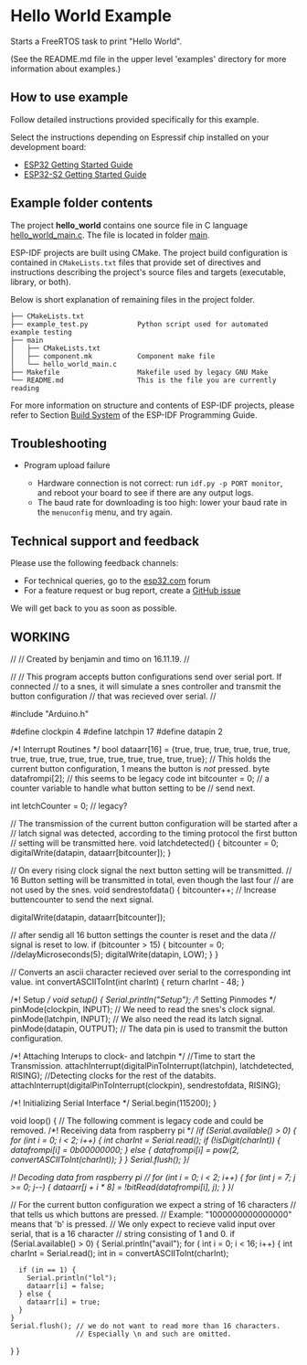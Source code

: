 # Hello World Example

Starts a FreeRTOS task to print "Hello World".

(See the README.md file in the upper level 'examples' directory for more information about examples.)

## How to use example

Follow detailed instructions provided specifically for this example. 

Select the instructions depending on Espressif chip installed on your development board:

- [ESP32 Getting Started Guide](https://docs.espressif.com/projects/esp-idf/en/stable/get-started/index.html)
- [ESP32-S2 Getting Started Guide](https://docs.espressif.com/projects/esp-idf/en/latest/esp32s2/get-started/index.html)


## Example folder contents

The project **hello_world** contains one source file in C language [hello_world_main.c](main/hello_world_main.c). The file is located in folder [main](main).

ESP-IDF projects are built using CMake. The project build configuration is contained in `CMakeLists.txt` files that provide set of directives and instructions describing the project's source files and targets (executable, library, or both). 

Below is short explanation of remaining files in the project folder.

```
├── CMakeLists.txt
├── example_test.py            Python script used for automated example testing
├── main
│   ├── CMakeLists.txt
│   ├── component.mk           Component make file
│   └── hello_world_main.c
├── Makefile                   Makefile used by legacy GNU Make
└── README.md                  This is the file you are currently reading
```

For more information on structure and contents of ESP-IDF projects, please refer to Section [Build System](https://docs.espressif.com/projects/esp-idf/en/latest/esp32/api-guides/build-system.html) of the ESP-IDF Programming Guide.

## Troubleshooting

* Program upload failure

    * Hardware connection is not correct: run `idf.py -p PORT monitor`, and reboot your board to see if there are any output logs.
    * The baud rate for downloading is too high: lower your baud rate in the `menuconfig` menu, and try again.

## Technical support and feedback

Please use the following feedback channels:

* For technical queries, go to the [esp32.com](https://esp32.com/) forum
* For a feature request or bug report, create a [GitHub issue](https://github.com/espressif/esp-idf/issues)

We will get back to you as soon as possible.

WORKING
-------------------------

//
// Created by benjamin and timo on 16.11.19.
//

//
// This program accepts button configurations send over serial port. If connected
// to a snes, it will simulate a snes controller and transmit the button configuration
// that was recieved over serial.
//

#include "Arduino.h"

#define clockpin 4
#define latchpin 17
#define datapin 2


/*!
   Interrupt Routines
*/
bool dataarr[16] = {true, true, true, true, true, true, true, true, true, true, true, true, true, true, true, true}; // This holds the current button configuration, 1 means the button is *not* pressed.
byte datafrompi[2]; // this seems to be legacy code
int bitcounter = 0; // a counter variable to handle what button setting to be 
                    // send next.

int letchCounter = 0; // legacy?

// The transmission of the current button configuration will be started after a
// latch signal was detected, according to the timing protocol the first button
// setting will be transmitted here.
void latchdetected() {
  bitcounter = 0;
  digitalWrite(datapin, dataarr[bitcounter]);
}

// On every rising clock signal the next button setting will be transmitted.
// 16 Button setting will be transmitted in total, even though the last four
// are not used by the snes.
void sendrestofdata() {
  bitcounter++; // Increase buttencounter to send the next signal.

  digitalWrite(datapin, dataarr[bitcounter]);

  // after sendig all 16 button settings the counter is reset and the data
  // signal is reset to low.
  if (bitcounter > 15) {
    bitcounter = 0;
    //delayMicroseconds(5);
    digitalWrite(datapin, LOW);
  }
}

// Converts an ascii character recieved over serial to the corresponding int value.
int convertASCIIToInt(int charInt) {
  return charInt - 48;
}

/*!
   Setup
*/
void setup() {
    Serial.println("Setup");
  /*!
     Setting Pinmodes
  */
  pinMode(clockpin, INPUT); // We need to read the snes's clock signal.
  pinMode(latchpin, INPUT); // We also need the read its latch signal.
  pinMode(datapin, OUTPUT); // The data pin is used to transmit the button configuration.

  /*!
     Attaching Interups to clock- and latchpin
  */
  //Time to start the Transmission.
  attachInterrupt(digitalPinToInterrupt(latchpin), latchdetected, RISING);
  //Detecting clocks for the rest of the databits.
  attachInterrupt(digitalPinToInterrupt(clockpin), sendrestofdata, RISING);

  /*!
     Initializing Serial Interface
  */
  Serial.begin(115200);
}

void loop() {
  // The following comment is legacy code and could be removed.
  /*!
     Receiving data from raspberry pi
  */
  /*if (Serial.available() > 0) {
    for (int i = 0; i < 2; i++) {
      int charInt = Serial.read();
      if (!isDigit(charInt)) {
        datafrompi[i] = 0b00000000;
      } else {
        datafrompi[i] = pow(2, convertASCIIToInt(charInt));
      }
    }
    Serial.flush();
    }*/

  /*!
     Decoding data from raspberry pi
    //
    for (int i = 0; i < 2; i++) {
    for (int j = 7; j >= 0; j--) {
      dataarr[j + i * 8] = !bitRead(datafrompi[i], j);
    }
    }*/

  // For the current button configuration we expect a string of 16 characters
  // that tells us which buttons are pressed.
  // Example: "1000000000000000" means that 'b' is pressed.
  // We only expect to recieve valid input over serial, that is a 16 character
  // string consisting of 1 and 0.
  if (Serial.available() > 0) {
    Serial.println("avail");
    for ( int i = 0; i < 16; i++) {
      int charInt = Serial.read();
      int in = convertASCIIToInt(charInt);

      if (in == 1) {
        Serial.println("lol");
        dataarr[i] = false;
      } else {
        dataarr[i] = true;
      }
    }
    Serial.flush(); // we do not want to read more than 16 characters.
                    // Especially \n and such are omitted.
  }
}